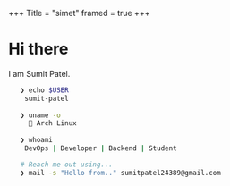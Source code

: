 +++
Title = "simet"
framed = true
+++


# Hi there 

I am Sumit Patel.


```bash
   ❯ echo $USER
    sumit-patel
 
   ❯ uname -o
      Arch Linux
 
   ❯ whoami    
    DevOps | Developer | Backend | Student

   # Reach me out using... 
   ❯ mail -s "Hello from.." sumitpatel24389@gmail.com

```
